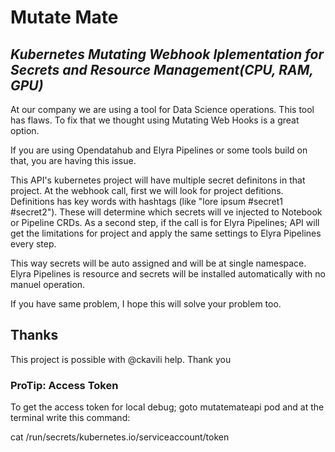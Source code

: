 # Mutate Mate

## _Kubernetes Mutating Webhook Iplementation for Secrets and Resource Management(CPU, RAM, GPU)_

At our company we are using a tool for Data Science operations. This tool has flaws. To fix that we thought using Mutating Web Hooks is a great option.

If you are using Opendatahub and Elyra Pipelines or some tools build on that, you are having this issue.

This API's kubernetes project will have multiple secret definitons in that project.
At the webhook call, first we will look for project defitions. Definitions has key words with hashtags (like "lore ipsum #secret1 #secret2"). These will determine which secrets will ve injected to Notebook or Pipeline CRDs.
As a second step, if the call is for Elyra Pipelines; API will get the limitations for project and apply the same settings to Elyra Pipelines every step.

This way secrets will be auto assigned and will be at single namespace.
Elyra Pipelines is resource and secrets will be installed automatically with no manuel operation.

If you have same problem, I hope this will solve your problem too.

## Thanks

This project is possible with @ckavili help. Thank you

### ProTip: Access Token

To get the access token for local debug; goto mutatemateapi pod and at the terminal write this command:

cat /run/secrets/kubernetes.io/serviceaccount/token

